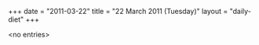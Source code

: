+++
date = "2011-03-22"
title = "22 March 2011 (Tuesday)"
layout = "daily-diet"
+++


\<no entries\>
